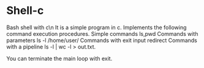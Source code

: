 # Shell-c
Bash shell with c\n
It is a simple program in c.
Implements the following command execution procedures.
  Simple commands ls,pwd
  Commands with parameters ls -l /home/user/
  Commands with exit input redirect 
  Commands with a pipeline ls -l | wc -l > out.txt.
  
You can terminate the main loop with exit.

